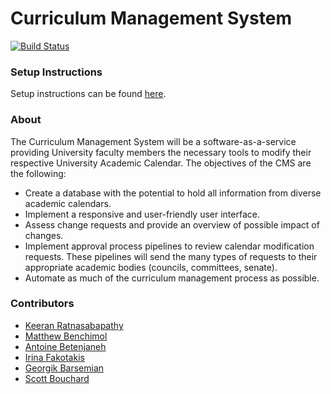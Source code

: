 # Curriculum Management System

[![Build Status](https://travis-ci.com/Keeran10/CurriculumManagementSystem.svg?token=MoxxqDdGkV24zknvVVL5&branch=master)](https://travis-ci.com/Keeran10/CurriculumManagementSystem)

### Setup Instructions
Setup instructions can be found [here](https://github.com/Keeran10/CurriculumManagementSystem/wiki).

### About
The Curriculum Management System will be a software-as-a-service providing University faculty members the necessary tools to modify their respective  University Academic Calendar. The objectives of the CMS are the following:

- Create a database with the potential to hold all information from diverse academic calendars. 
- Implement a responsive and user-friendly user interface. 
- Assess change requests and provide an overview of possible impact of changes.
- Implement approval process pipelines to review calendar modification requests. These pipelines will send the many types of requests to their appropriate academic bodies (councils, committees, senate). 
- Automate as much of the curriculum management process as possible.


### Contributors
- [Keeran Ratnasabapathy](https://github.com/Keeran10)
- [Matthew Benchimol](https://github.com/MBenchimol)
- [Antoine Betenjaneh](https://github.com/soenAnt)
- [Irina Fakotakis](https://github.com/irinafakotakis)
- [Georgik Barsemian](https://github.com/BarsemianGeorgik)
- [Scott Bouchard](https://github.com/sbouchard09)
